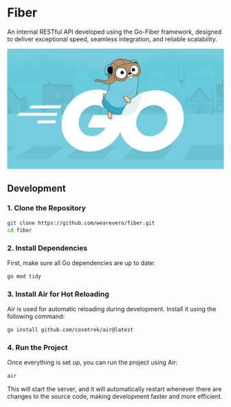 # Fiber

An internal RESTful API developed using the Go-Fiber framework, designed to deliver exceptional speed, seamless integration, and reliable scalability. 


![Go Thumbnail](/assets/banner.jpeg) 

## Development

### 1. Clone the Repository
```bash
git clone https://github.com/wearevero/fiber.git
cd fiber
```

### 2. Install Dependencies
First, make sure all Go dependencies are up to date:
```bash
go mod tidy
```

### 3. Install Air for Hot Reloading
Air is used for automatic reloading during development. Install it using the following command:
```bash
go install github.com/cosmtrek/air@latest
```
### 4. Run the Project
Once everything is set up, you can run the project using Air:
```bash
air 
```
This will start the server, and it will automatically restart whenever there are changes to the source code, making development faster and more efficient.